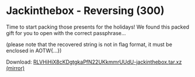 # Jackinthebox - Reversing (300)

Time to start packing those presents for the holidays! We found this packed gift for you to open with the correct passphrase...

(please note that the recovered string is not in flag format, it must be enclosed in AOTW{...})

Download: [RLVHiHiX8cKDgtgkaPfN22UKkmmrUUdU-jackinthebox.tar.xz](https://s3.amazonaws.com/advent2018/RLVHiHiX8cKDgtgkaPfN22UKkmmrUUdU-jackinthebox.tar.xz) [(mirror)](./static/RLVHiHiX8cKDgtgkaPfN22UKkmmrUUdU-jackinthebox.tar.xz)

